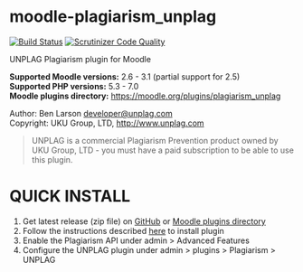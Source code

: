 # moodle-plagiarism_unplag  

[![Build Status](https://travis-ci.org/Unplag/moodle-plagiarism_unplag.svg?branch=master)](https://travis-ci.org/Unplag/moodle-plagiarism_unplag)
[![Scrutinizer Code Quality](https://scrutinizer-ci.com/g/Unplag/moodle-plagiarism_unplag/badges/quality-score.png?b=master)](https://scrutinizer-ci.com/g/Unplag/moodle-plagiarism_unplag/?branch=master)

UNPLAG Plagiarism plugin for Moodle

**Supported Moodle versions:** 2.6 - 3.1 (partial support for 2.5)  
**Supported PHP versions:** 5.3 - 7.0  
**Moodle plugins directory:** https://moodle.org/plugins/plagiarism_unplag

Author: Ben Larson <developer@unplag.com>  
Copyright: UKU Group, LTD, http://www.unplag.com  

 > UNPLAG is a commercial Plagiarism Prevention product owned by UKU Group, LTD - you must have a paid subscription to be able to use this plugin.  

QUICK INSTALL  
==============  

1) Get latest release (zip file) on [GitHub](https://github.com/Unplag/moodle-plagiarism_unplag/releases) or [Moodle plugins directory](https://moodle.org/plugins/plagiarism_unplag)
2) Follow the instructions described [here](https://docs.moodle.org/31/en/Installing_plugins#Installing_via_uploaded_ZIP_file) to install plugin
3) Enable the Plagiarism API under admin > Advanced Features  
4) Configure the UNPLAG plugin under admin > plugins > Plagiarism > UNPLAG  
